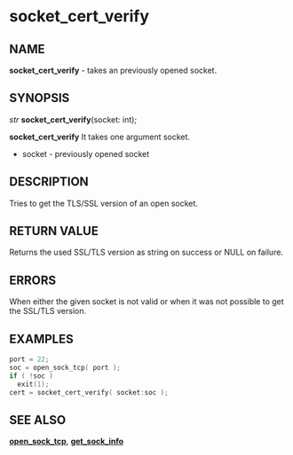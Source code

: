# socket_cert_verify

## NAME

**socket_cert_verify** - takes an previously opened socket.

## SYNOPSIS

*str* **socket_cert_verify**(socket: int);

**socket_cert_verify** It takes one argument socket.

- socket - previously opened socket

## DESCRIPTION

Tries to get the TLS/SSL version of an open socket.

## RETURN VALUE

Returns the used SSL/TLS version as string on success or NULL on failure.

## ERRORS

When either the given socket is not valid or when it was not possible to get the SSL/TLS version.

## EXAMPLES

```cpp
port = 22;
soc = open_sock_tcp( port );
if ( !soc )
  exit(1);
cert = socket_cert_verify( socket:soc );
```

## SEE ALSO

**[open_sock_tcp](../network/open_sock_tcp.md)**, **[get_sock_info](get_sock_info.md)**
